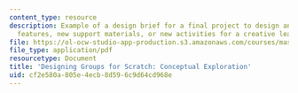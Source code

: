 ```yaml
---
content_type: resource
description: Example of a design brief for a final project to design and test new
  features, new support materials, or new activities for a creative learning technology.
file: https://ol-ocw-studio-app-production.s3.amazonaws.com/courses/mas-714j-technologies-for-creative-learning-fall-2009/cf2e580a805e4ecb8d596c9d64cd968e_MITMAS_714JF09_pro_xbrief1.pdf
file_type: application/pdf
resourcetype: Document
title: 'Designing Groups for Scratch: Conceptual Exploration'
uid: cf2e580a-805e-4ecb-8d59-6c9d64cd968e
---
```

